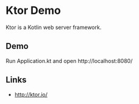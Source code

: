 Ktor Demo
=========

Ktor is a Kotlin web server framework.

Demo
----

Run Application.kt and open http://localhost:8080/

Links
-----
* http://ktor.io/
